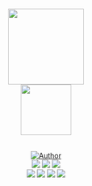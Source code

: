 <h6 align="center"><img src="https://i.ibb.co/LzZ5gRH/dotfiles-logo-icon.png" width="150px"><br><img src="https://i.ibb.co/ZYr76cZ/dotfilesicon.png" width="100px"></h6> 
<div align="center">
    <p>
        <a href="https://github.com/efzynx"><img title="Author" src="https://img.shields.io/badge/Author-efzynx-yellow.svg?style=for-the-badge&logo=github"></a>
        <br>
        <img src="https://img.shields.io/github/license/efzynx/dotfiles">
        <img src="https://img.shields.io/github/languages/top/efzynx/dotfiles?color=green">
        <img src="https://img.shields.io/github/languages/code-size/efzynx/dotfiles?color=green">
        <br>
        <img src="https://img.shields.io/github/forks/efzynx/dotfiles?style=social">
        <img src="https://img.shields.io/github/last-commit/efzynx/dotfiles?color=red">
        <img src="https://img.shields.io/github/commit-activity/m/efzynx/dotfiles?color=red">
        <img src="https://img.shields.io/github/stars/efzynx/dotfiles?style=social">
    </p>
</div>